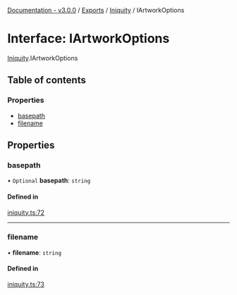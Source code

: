 [Documentation - v3.0.0](../README.md) / [Exports](../modules.md) / [Iniquity](../modules/Iniquity.md) / IArtworkOptions

# Interface: IArtworkOptions

[Iniquity](../modules/Iniquity.md).IArtworkOptions

## Table of contents

### Properties

- [basepath](Iniquity.IArtworkOptions.md#basepath)
- [filename](Iniquity.IArtworkOptions.md#filename)

## Properties

### basepath

• `Optional` **basepath**: `string`

#### Defined in

[iniquity.ts:72](https://github.com/iniquitybbs/iniquity/blob/1b7703d/packages/core/src/iniquity.ts#L72)

___

### filename

• **filename**: `string`

#### Defined in

[iniquity.ts:73](https://github.com/iniquitybbs/iniquity/blob/1b7703d/packages/core/src/iniquity.ts#L73)
